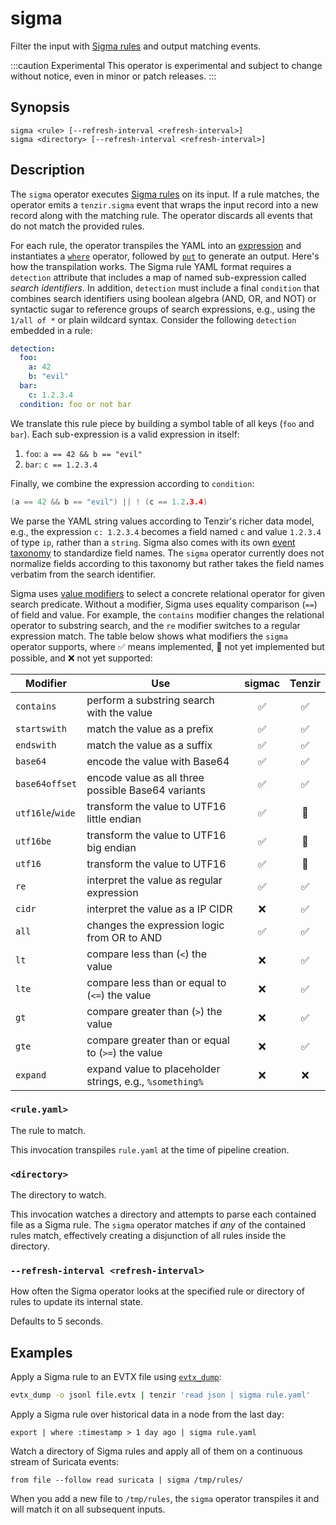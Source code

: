 # sigma

Filter the input with [Sigma rules][sigma] and output matching events.

[sigma]: https://github.com/SigmaHQ/sigma

:::caution Experimental
This operator is experimental and subject to change without notice, even in
minor or patch releases.
:::

## Synopsis

```
sigma <rule> [--refresh-interval <refresh-interval>]
sigma <directory> [--refresh-interval <refresh-interval>]
```

## Description

The `sigma` operator executes [Sigma rules](https://github.com/SigmaHQ/sigma) on
its input. If a rule matches, the operator emits a `tenzir.sigma` event that
wraps the input record into a new record along with the matching rule. The
operator discards all events that do not match the provided rules.

For each rule, the operator transpiles the YAML into an
[expression](../../language/expressions.md) and instantiates a
[`where`](where.md) operator, followed by [`put`](put.md) to generate an output.
Here's how the transpilation works. The Sigma rule YAML format requires a
`detection` attribute that includes a map of named sub-expression called *search
identifiers*. In addition, `detection` must include a final `condition` that
combines search identifiers using boolean algebra (AND, OR, and NOT) or
syntactic sugar to reference groups of search expressions, e.g., using the
`1/all of *` or plain wildcard syntax. Consider the following `detection`
embedded in a rule:

```yaml
detection:
  foo:
    a: 42
    b: "evil"
  bar:
    c: 1.2.3.4
  condition: foo or not bar
```

We translate this rule piece by building a symbol table of all keys (`foo` and
`bar`). Each sub-expression is a valid expression in itself:

1. `foo`: `a == 42 && b == "evil"`
2. `bar`: `c == 1.2.3.4`

Finally, we combine the expression according to `condition`:

```c
(a == 42 && b == "evil") || ! (c == 1.2.3.4)
```

We parse the YAML string values according to Tenzir's richer data model, e.g.,
the expression `c: 1.2.3.4` becomes a field named `c` and value `1.2.3.4` of
type `ip`, rather than a `string`. Sigma also comes with its own [event
taxonomy](https://github.com/SigmaHQ/sigma-specification/blob/main/Taxonomy_specification.md)
to standardize field names. The `sigma` operator currently does not normalize
fields according to this taxonomy but rather takes the field names verbatim from
the search identifier.

Sigma uses [value
modifiers](https://github.com/SigmaHQ/sigma-specification/blob/main/Sigma_specification.md#value-modifiers)
to select a concrete relational operator for given search predicate. Without a
modifier, Sigma uses equality comparison (`==`) of field and value. For example,
the `contains` modifier changes the relational operator to substring search, and
the `re` modifier switches to a regular expression match. The table below shows
what modifiers the `sigma` operator supports, where ✅ means implemented, 🚧 not
yet implemented but possible, and ❌ not yet supported:

|Modifier|Use|sigmac|Tenzir|
|--------|---|:----:|:--:|
|`contains`|perform a substring search with the value|✅|✅|
|`startswith`|match the value as a prefix|✅|✅|
|`endswith`|match the value as a suffix|✅|✅|
|`base64`|encode the value with Base64|✅|✅
|`base64offset`|encode value as all three possible Base64 variants|✅|✅
|`utf16le`/`wide`|transform the value to UTF16 little endian|✅|🚧
|`utf16be`|transform the value to UTF16 big endian|✅|🚧
|`utf16`|transform the value to UTF16|✅|🚧
|`re`|interpret the value as regular expression|✅|✅
|`cidr`|interpret the value as a IP CIDR|❌|✅
|`all`|changes the expression logic from OR to AND|✅|✅
|`lt`|compare less than (`<`) the value|❌|✅
|`lte`|compare less than or equal to (`<=`) the value|❌|✅
|`gt`|compare greater than (`>`) the value|❌|✅
|`gte`|compare greater than or equal to (`>=`) the value|❌|✅
|`expand`|expand value to placeholder strings, e.g., `%something%`|❌|❌

### `<rule.yaml>`

The rule to match.

This invocation transpiles `rule.yaml` at the time of pipeline creation.

### `<directory>`

The directory to watch.

This invocation watches a directory and attempts to parse each contained file as
a Sigma rule. The `sigma` operator matches if *any* of the contained rules
match, effectively creating a disjunction of all rules inside the directory.

### `--refresh-interval <refresh-interval>`

How often the Sigma operator looks at the specified rule or directory of rules
to update its internal state.

Defaults to 5 seconds.

## Examples

Apply a Sigma rule to an EVTX file using
[`evtx_dump`](https://github.com/omerbenamram/evtx):

```bash
evtx_dump -o jsonl file.evtx | tenzir 'read json | sigma rule.yaml'
```

Apply a Sigma rule over historical data in a node from the last day:

```
export | where :timestamp > 1 day ago | sigma rule.yaml
```

Watch a directory of Sigma rules and apply all of them on a continuous stream of
Suricata events:

```
from file --follow read suricata | sigma /tmp/rules/
```

When you add a new file to `/tmp/rules`, the `sigma` operator transpiles it and
will match it on all subsequent inputs.
